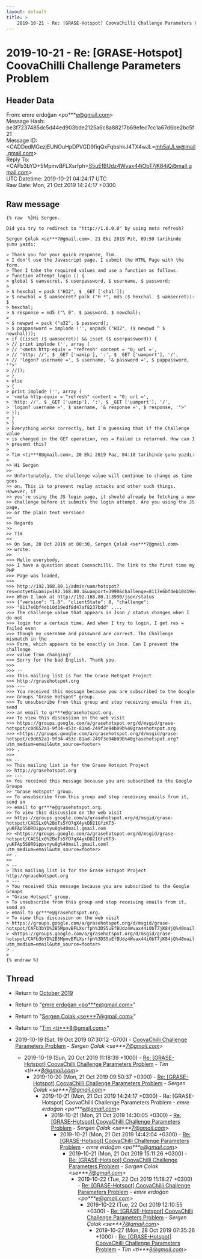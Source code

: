 ```yaml
---
layout: default
title: >
    2019-10-21 - Re: [GRASE-Hotspot] CoovaChilli Challenge Parameters Problem
---
```


# 2019-10-21 - Re: [GRASE-Hotspot] CoovaChilli Challenge Parameters Problem

## Header Data

From: emre erdoğan \<po***e@gmail.com\><br>
Message Hash: be3f7237485dc5d44ed903bde2125a6c8a88217b69efec7cc1a67d6be2bc5f21<br>
Message ID: \<CADDedMGezjEUNOuHpDPVGD9fiqQxFqbshkJ4TX4wJL=mh5aULw@mail.gmail.com\><br>
Reply To: \<CAFb3bYD+5MpmvBFLXsrfph=S5uEfBUdz4Wvax44iObT7jK84jQ@mail.gmail.com\><br>
UTC Datetime: 2019-10-21 04:24:17 UTC<br>
Raw Date: Mon, 21 Oct 2019 14:24:17 +0300<br>

## Raw message

```
{% raw  %}Hi Sergen.

Did you try to redirect to "http://1.0.0.0" by using meta refresh?

Sergen Çolak <se***7@gmail.com>, 21 Eki 2019 Pzt, 09:50 tarihinde
şunu yazdı:

> Thank you for your quick response, Tim.
> I don't use the Javascript page. I submit the HTML Page with the form.
> Then I take the required values and use a function as follows.
> function attempt_login () {
> global $ uamsecret, $ userpassword, $ username, $ password;
>
> $ hexchal = pack ("H32", $ _GET ['chal']);
> $ newchal = $ uamsecret? pack ("H *", md5 ($ hexchal. $ uamsecret)): $
> hexchal;
> $ response = md5 ("\ 0". $ password. $ newchal);
>
> $ newpwd = pack ("a32", $ password);
> $ pappassword = implode ('', unpack ("H32", ($ newpwd ^ $ newchal)));
> if ((isset ($ uamsecret)) && isset ($ userpassword)) {
> // print implode ('', array (
> // '<meta http-equiv = "refresh" content = "0; url =',
> // 'http: //', $ _GET ['uamip'], ':', $ _GET ['uamport'], '/',
> // 'logon? username =', $ username, '& password =', $ pappassword, '">'
> //));
> }
> else
> {
> print implode ('', array (
> '<meta http-equiv = "refresh" content = "0; url =',
> 'http: //', $ _GET ['uamip'], ':', $ _GET ['uamport'], '/',
> 'logon? username =', $ username, '& response =', $ response, '">'
> ));
> }
> }
> Everything works correctly, but I'm guessing that if the Challenge value
> is changed in the GET operation, res = Failed is returned. How can I
> prevent this?
>
> Tim <ti***8@gmail.com>, 20 Eki 2019 Paz, 04:18 tarihinde şunu yazdı:
>
>> Hi Sergen
>>
>> Unfortunately, the challenge value will continue to change as time goes
>> on. This is to prevent replay attacks and other such things. However, if
>> you're using the JS login page, it should already be fetching a new
>> challenge before it submits the login attempt. Are you using the JS page,
>> or the plain text version?
>>
>> Regards
>>
>> Tim
>>
>> On Sun, 20 Oct 2019 at 00:30, Sergen Çolak <se***7@gmail.com>
>> wrote:
>>
>>> Hello everybody,
>>> I have a question about Coovachilli. The link to the first time my PHP
>>> Page was loaded,
>>>
>>> http://192.168.80.1/admin/uam/hotspot?res=notyet&uamip=192.168.80.1&uamport=3990&challenge=8117e6bf4eb10d19edf8d47af8237bdd
>>> When I look at http://192.168.80.1:3990/json/status
>>> {"version": "1.0", "clientState": 0, "challenge":
>>> "8117e6bf4eb10d19edf8d47af8237bdd" ....
>>> The challenge value that appears in Json / status changes when I do not
>>> login for a certain time. And when I try to login, I get res = failed even
>>> though my username and password are correct. The Challenge mismatch in the
>>> Form, which appears to be exactly in Json. Can I prevent the challenge
>>> value from changing?
>>> Sorry for the bad English. Thank you.
>>>
>>> --
>>> This mailing list is for the Grase Hotspot Project
>>> http://grasehotspot.org
>>> ---
>>> You received this message because you are subscribed to the Google
>>> Groups "Grase Hotspot" group.
>>> To unsubscribe from this group and stop receiving emails from it, send
>>> an email to gr***e@grasehotspot.org.
>>> To view this discussion on the web visit
>>> https://groups.google.com/a/grasehotspot.org/d/msgid/grase-hotspot/c0d652a1-9f34-453c-81ad-249f3e94b09b%40grasehotspot.org
>>> <https://groups.google.com/a/grasehotspot.org/d/msgid/grase-hotspot/c0d652a1-9f34-453c-81ad-249f3e94b09b%40grasehotspot.org?utm_medium=email&utm_source=footer>
>>> .
>>>
>> --
>> This mailing list is for the Grase Hotspot Project
>> http://grasehotspot.org
>> ---
>> You received this message because you are subscribed to the Google Groups
>> "Grase Hotspot" group.
>> To unsubscribe from this group and stop receiving emails from it, send an
>> email to gr***e@grasehotspot.org.
>> To view this discussion on the web visit
>> https://groups.google.com/a/grasehotspot.org/d/msgid/grase-hotspot/CAESLx0%2BoTs5YO7qX4ykDD21GfzKT3-yuKFAp5S0R0ippvnyu8g%40mail.gmail.com
>> <https://groups.google.com/a/grasehotspot.org/d/msgid/grase-hotspot/CAESLx0%2BoTs5YO7qX4ykDD21GfzKT3-yuKFAp5S0R0ippvnyu8g%40mail.gmail.com?utm_medium=email&utm_source=footer>
>> .
>>
> --
> This mailing list is for the Grase Hotspot Project http://grasehotspot.org
> ---
> You received this message because you are subscribed to the Google Groups
> "Grase Hotspot" group.
> To unsubscribe from this group and stop receiving emails from it, send an
> email to gr***e@grasehotspot.org.
> To view this discussion on the web visit
> https://groups.google.com/a/grasehotspot.org/d/msgid/grase-hotspot/CAFb3bYD%2B5MpmvBFLXsrfph%3DS5uEfBUdz4Wvax44iObT7jK84jQ%40mail.gmail.com
> <https://groups.google.com/a/grasehotspot.org/d/msgid/grase-hotspot/CAFb3bYD%2B5MpmvBFLXsrfph%3DS5uEfBUdz4Wvax44iObT7jK84jQ%40mail.gmail.com?utm_medium=email&utm_source=footer>
> .
>
{% endraw %}
```

## Thread

+ Return to [October 2019](/archive/2019/10)

+ Return to "[emre erdoğan <po***e<span>@</span>gmail.com>](/authors/po___e_at_gmail_com)"
+ Return to "[Sergen Çolak <se***7<span>@</span>gmail.com>](/authors/se___7_at_gmail_com)"
+ Return to "[Tim <ti***8<span>@</span>gmail.com>](/authors/ti___8_at_gmail_com)"

+ 2019-10-19 (Sat, 19 Oct 2019 07:30:12 -0700) - [CoovaChilli Challenge Parameters Problem](/archive/2019/10/c7820d56fed32d8dd0667fea9fa62349f1ac369f0fa3780262ae4438bbafefa9) - _Sergen Çolak \<se***7@gmail.com\>_
  + 2019-10-19 (Sun, 20 Oct 2019 11:18:39 +1000) - [Re: [GRASE-Hotspot] CoovaChilli Challenge Parameters Problem](/archive/2019/10/60182c5f8fc22eb21482b99f4bd5dd8ca0e9f86d8bffba666935f89d72d252e8) - _Tim \<ti***8@gmail.com\>_
    + 2019-10-20 (Mon, 21 Oct 2019 09:50:37 +0300) - [Re: [GRASE-Hotspot] CoovaChilli Challenge Parameters Problem](/archive/2019/10/0051ec8596faf51bc0abe366ce561cbd79df5b60d6fe399941f4295063da073b) - _Sergen Çolak \<se***7@gmail.com\>_
      + 2019-10-21 (Mon, 21 Oct 2019 14:24:17 +0300) - Re: [GRASE-Hotspot] CoovaChilli Challenge Parameters Problem - _emre erdoğan \<po***e@gmail.com\>_
        + 2019-10-21 (Mon, 21 Oct 2019 14:30:05 +0300) - [Re: [GRASE-Hotspot] CoovaChilli Challenge Parameters Problem](/archive/2019/10/4b0639825ab862b3029e7a73fad3e96f1ed142131be21ea5b10f2d139d0cd11a) - _Sergen Çolak \<se***7@gmail.com\>_
          + 2019-10-21 (Mon, 21 Oct 2019 14:42:04 +0300) - [Re: [GRASE-Hotspot] CoovaChilli Challenge Parameters Problem](/archive/2019/10/c4233e3ed774c6de2e768347ad47746dab8514b87968f5b08e45b61a02bd62d0) - _emre erdoğan \<po***e@gmail.com\>_
            + 2019-10-21 (Mon, 21 Oct 2019 15:11:26 +0300) - [Re: [GRASE-Hotspot] CoovaChilli Challenge Parameters Problem](/archive/2019/10/4ed9358682abad0f771a3f6f744c376d464acc34cc6e7f24375ca71ae60b2013) - _Sergen Çolak \<se***7@gmail.com\>_
              + 2019-10-22 (Tue, 22 Oct 2019 11:18:27 +0300) - [Re: [GRASE-Hotspot] CoovaChilli Challenge Parameters Problem](/archive/2019/10/e76eee47649ccd779abbae6e3091159d5f2c1cbac910fcb18d404e9f6d9241ee) - _emre erdoğan \<po***e@gmail.com\>_
                + 2019-10-22 (Tue, 22 Oct 2019 12:10:55 +0300) - [Re: [GRASE-Hotspot] CoovaChilli Challenge Parameters Problem](/archive/2019/10/2256d655784014ed43d568ec44b7cff5f8bd6c0c331220132d65ba9c3e2e24f7) - _Sergen Çolak \<se***7@gmail.com\>_
                  + 2019-10-27 (Mon, 28 Oct 2019 07:35:26 +1000) - [Re: [GRASE-Hotspot] CoovaChilli Challenge Parameters Problem](/archive/2019/10/2dacd59a76ff4f234cc2edd72e2457d4af44b41e7a3ae13a4403dd91b8e2365d) - _Tim \<ti***8@gmail.com\>_


